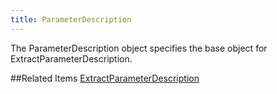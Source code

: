 ```yaml
---
title: ParameterDescription
---
```

The ParameterDescription object specifies the base object for ExtractParameterDescription.

##Related Items
[ExtractParameterDescription](extractparameterdescription.htm)
